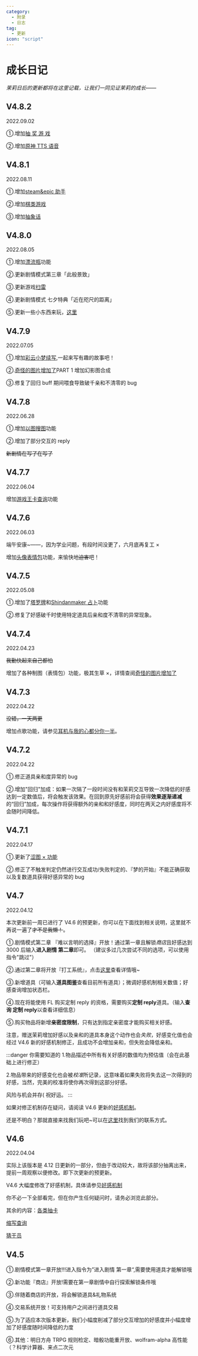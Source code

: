 ```yaml
---
category:
  - 附录
  - 日志
tag:
  - 更新
icon: "script"
---
```


# 成长日记

_茉莉日后的更新都将在这里记载，让我们一同见证茉莉的成长——_

## V4.8.2

2022.09.02

①.增加[抽 奖 游 戏](../manual/dice!/favorsystem/tradesystem.md#道具抽奖)

②.增加[原神 TTS 语音](../manual/dice!/other/TTS.md)

## V4.8.1

2022.08.11

①.增加[steam&epic 助手](../manual/mirai/steam.md)

②.增加[棋类游戏](../manual/koishi/chess.md)

③.增加[抽象话](../manual/nonebot2/oddtext.md)

## V4.8.0

2022.08.05

①.增加[漂流瓶](../manual/mirai/bottle.md)功能

②.更新剧情模式第三章「此般景致」

③.更新游戏[扫雷](../manual/nonebot2/minesweeper.md)

④.更新剧情模式 七夕特典「近在咫尺的距离」

⑤.更新一些小东西来玩，[这里](../manual/koishi/api.md)

## V4.7.9

2022.07.05

①.增加[彩云小梦续写](../manual/nonebot2/caiyun.md),一起来写有趣的故事吧！

②.[奇怪的图片增加了](../manual/mirai/makepic.md)PART 1 增加幻影图合成

③.修复了回归 buff 期间喂食导致破千亲和不清零的 bug

## V4.7.8

2022.06.28

①.增加[以图搜图](../manual/nonebot2/picsearcher.md)功能

②.增加了部分交互的 reply

~~新剧情在写了在写了~~

## V4.7.7

2022.06.04

增加[游戏王卡查询](../manual/nonebot2/ygo.md)功能

## V4.7.6

2022.06.03

端午安康~——，因为学业问题，有段时间没更了，六月底再复工 ×

增加[头像表情包](../manual/nonebot2/petpet.md)功能，来愉快地~~迫害~~吧！

## V4.7.5

2022.05.08

①.增加了[塔罗牌](../manual/nonebot2/tarot.md)和[Shindanmaker 占卜](../manual/nonebot2/shindanmaker.md)功能

②.修复了好感破千时使用特定道具后亲和度不清零的异常现象。

## V4.7.4

2022.04.23

~~我勤快起来自己都怕~~

增加了各种制图（表情包）功能，极其生草 ×，详情查阅[奇怪的图片增加了](../manual/mirai/makepic.md)

## V4.7.3

2022.04.22

~~没错，一天两更~~

增加点歌功能，请参见[耳机与我的心都分你一半](../manual/mirai/music.md)。

## V4.7.2

2022.04.22

①.修正道具亲和度异常的 bug

②.增加"回归"加成：如果一次隔了一段时间没有和茉莉交互导致一次降低的好感达到一定数值后，将会触发该效果。在回到原先好感前将会获得**效果逐渐递减**的“回归”加成，每次操作将获得额外的亲和和好感度，同时在两天之内好感度将不会随时间降低。

## V4.7.1

2022.04.17

①.更新了[涩图 × 功能](../manual/nonebot2/setu.md)

②.修正了不触发判定仍然进行交互成功/失败判定的、『梦的开始』不能正确获取以及复数道具获得好感异常的 bug

## V4.7

2022.04.12

本次更新前一周已进行了 V4.6 的预更新，你可以在下面找到相关说明，这里就不再说一遍了~~才不是我懒！~~。

①.剧情模式第二章 『难以言明的选择』开放！通过第一章且解锁*商店*且好感达到 3000 后输入**进入剧情 第二章**即可。
（建议多过几次尝试不同的选项，可以使用指令"跳过"）

②.通过第二章将开放『打工系统』，点击[这里](../manual/dice!/favorsystem/worksystem.md)查看详情哦~

③.新增道具（可输入**道具图鉴**查看目前所有道具）；微调好感机制相关数值；好感查询增加状态栏。

④.现在将能使用 FL 购买定制 reply 的资格，需要购买**定制 reply**道具。（输入**查询 定制 reply**以查看详细信息）

⑤.购买物品将新增**亲密度限制**，只有达到指定亲密度才能购买相关好感。

注意，赠送茉莉增加好感以及亲和的道具本身这个动作也会*失败*，好感变化值也会经过 V4.6 新的好感机制修正，且成功不会增加亲和，但失败会降低亲和。

:::danger 你需要知道的 1.物品描述中所有有关好感的数值均为预估值（会在此基础上进行修正）

2.物品带来的好感变化也会被*校准*所记录，这意味着如果失败将失去这一次得到的好感，当然，完美的校准将使你再次得到这部分好感。

风险与机会并存( 祝好运。
:::

如果对修正机制存在疑问，请阅读 V4.6 更新的[好感机制](../appendix/favormechanism.md)。

还是不明白？那就直接来找我们玩吧~可以在[这里](../developer/README.md)找到我们的联系方式。

## V4.6

2022.04.04

实际上该版本是 4.12 日更新的一部分，但由于改动较大，故将该部分抽离出来，提前一周观察以便修改。即下次更新的预更新。

V4.6 大幅度修改了好感机制，具体请参见[好感机制](../appendix/favormechanism.md)

你不必一下全部看完，但在你产生任何疑问时，请务必浏览此部分。

其余的内容：[各类抽卡](../manual/nonebot2/guessoperator.md)

[缩写查询](../manual/nonebot2/nbnhhsh.md)

[猜干员](../manual/nonebot2/guessoperator.md)

## V4.5

①.剧情模式第一章开放!!!进入指令为”进入剧情 第一章“,需要使用道具才能解锁哦

②.新功能『商店』开放!需要在第一章剧情中自行探索解锁条件哦

③.伴随着商店的开放，将会解锁道具&礼物系统

④.交易系统开放！可支持用户之间进行道具交易

⑤.为了适应本次版本更新，我们小幅度削减了部分交互增加的好感度并小幅度增加了好感度随时间降低的力度

⑥.其他：明日方舟 TRPG 规则检定、暗骰功能重开放、wolfram-alpha 高性能（？科学计算器、来点二次元
